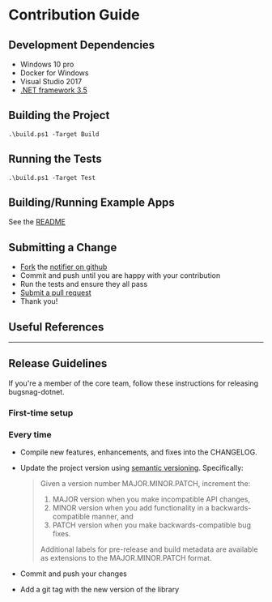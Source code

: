 # Contribution Guide

## Development Dependencies

- Windows 10 pro
- Docker for Windows
- Visual Studio 2017
- [.NET framework 3.5](https://docs.microsoft.com/en-us/dotnet/framework/install/dotnet-35-windows-10)

## Building the Project

`.\build.ps1 -Target Build`

## Running the Tests

`.\build.ps1 -Target Test`

## Building/Running Example Apps

See the [README](examples)

## Submitting a Change

* [Fork](https://help.github.com/articles/fork-a-repo) the
  [notifier on github](https://github.com/bugsnag/bugsnag-dotnet)
* Commit and push until you are happy with your contribution
* Run the tests and ensure they all pass
* [Submit a pull request](https://help.github.com/articles/using-pull-requests)
* Thank you!

## Useful References

----

## Release Guidelines

If you're a member of the core team, follow these instructions for releasing
bugsnag-dotnet.

### First-time setup

### Every time

* Compile new features, enhancements, and fixes into the CHANGELOG.
* Update the project version using [semantic versioning](http://semver.org).
  Specifically:

  > Given a version number MAJOR.MINOR.PATCH, increment the:
  >
  > 1. MAJOR version when you make incompatible API changes,
  > 2. MINOR version when you add functionality in a backwards-compatible
  >    manner, and
  > 3. PATCH version when you make backwards-compatible bug fixes.
  >
  > Additional labels for pre-release and build metadata are available as
  > extensions to the MAJOR.MINOR.PATCH format.

* Commit and push your changes
* Add a git tag with the new version of the library
